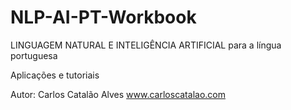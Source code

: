 # NLP-AI-PT-Workbook
LINGUAGEM NATURAL E INTELIGÊNCIA ARTIFICIAL
para a língua portuguesa

Aplicações e tutoriais

Autor:
Carlos Catalão Alves
www.carloscatalao.com


